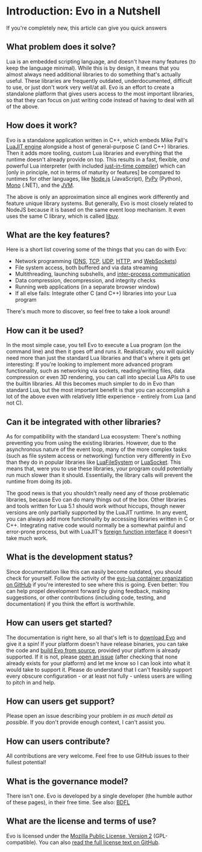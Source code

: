 # Introduction: Evo in a Nutshell

If you're completely new, this article can give you quick answers

## What problem does it solve?

Lua is an embedded scripting language, and doesn't have many features (to keep the language minimal). While this is by design, it means that you almost always need additional libraries to do something that's actually useful. These libraries are frequently outdated, underdocumented, difficult to use, or just don't work very well/at all. Evo is an effort to create a standalone platform that gives users access to the most important libraries, so that they can focus on just writing code instead of having to deal with all of the above.

## How does it work?

Evo is a standalone application written in C++, which embeds Mike Pall's [LuaJIT engine](http://luajit.org/) alongside a host of general-purpose C (and C++) libraries. Then it adds more tooling, custom Lua libraries and everything that the runtime doesn't already provide on top. This results in a fast, flexible, *and* powerful Lua interpreter (with included [just-in-time compiler](https://en.wikipedia.org/wiki/Just-in-time_compilation)) which can [only in principle, not in terms of maturity or features] be compared to runtimes for other languages, like [Node.js](https://en.wikipedia.org/wiki/Node.js) (JavaScript), [PyPy](https://en.wikipedia.org/wiki/PyPy) (Python), [Mono](https://en.wikipedia.org/wiki/Mono_(software)) (.NET), and the [JVM](https://en.wikipedia.org/wiki/Java_virtual_machine).

The above is only an approximation since all engines work differently and feature unique library systems. But generally, Evo is most closely related to NodeJS because it is based on the same event loop mechanism. It even uses the same C library, which is called [libuv](http://docs.libuv.org/en/v1.x/design.html).

## What are the key features?

Here is a short list covering some of the things that you can do with Evo:

* Network programming ([DNS](https://en.wikipedia.org/wiki/Domain_Name_System), [TCP](https://en.wikipedia.org/wiki/Transmission_Control_Protocol), [UDP](https://en.wikipedia.org/wiki/User_Datagram_Protocol), [HTTP](https://en.wikipedia.org/wiki/Hypertext_Transfer_Protocol), and [WebSockets](https://en.wikipedia.org/wiki/WebSocket))
* File system access, both buffered and via data streaming
* Multithreading, launching subshells, and [inter-process communication](https://en.wikipedia.org/wiki/Inter-process_communication)
* Data compression, decompression, and integrity checks
* Running web applications (in a separate browser window)
* If all else fails: Integrate other C (and C++) libraries into your Lua program

There's much more to discover, so feel free to take a look around!

## How can it be used?

In the most simple case, you tell Evo to execute a Lua program (on the command line) and then it goes off and runs it. Realistically, you will quickly need more than just the standard Lua libraries and that's where it gets get interesting: If you're looking to implement more advanced program functionality, such as networking via sockets, reading/writing files, data compression or even 3D rendering, you can call into special Lua APIs to use the builtin libraries. All this becomes much simpler to do in Evo than standard Lua, but the most important benefit is that you can accomplish a lot of the above even with relatively little experience - entirely from Lua (and not C).

## Can it be integrated with other libraries?

As for compatibility with the standard Lua ecosystem: There's nothing preventing you from using the existing libraries. However, due to the asynchronous nature of the event loop, many of the more complex tasks (such as file system access or networking) function very differently in Evo than they do in popular libraries like [LuaFileSystem](https://lunarmodules.github.io/luafilesystem/) or [LuaSocket](https://lunarmodules.github.io/luasocket/). This means that, were you to use these libraries, your program could potentially run much slower than it should. Essentially, the library calls will prevent the runtime from doing its job.

The good news is that you shouldn't really need any of those problematic libraries, because Evo can do many things out of the box. Other libraries and tools written for Lua 5.1 should work without hiccups, though newer versions are only partially supported by the LuaJIT runtime. In any event, you can always add more functionality by accessing libraries written in C or C++. Integrating native code would normally be a somewhat painful and error-prone process, but with LuaJIT's [foreign function interface](http://luajit.org/ext_ffi.html) it doesn't take much work.

## What is the development status?

Since documentation like this can easily become outdated, you should check for yourself. Follow the activity of the [evo-lua container organization on GitHub](https://github.com/evo-lua) if you're interested to see where this is going. Even better: You can help propel development forward by giving feedback, making suggestions, or other contributions (including code, testing, and documentation) if you think the effort is worthwhile.

## How can users get started?

The documentation is right here, so all that's left is to [download Evo](https://github.com/evo-lua/evo-runtime/releases) and give it a spin! If your platform doesn't have release binaries, you can take the code and [build Evo from source](/docs/how-to-guides/building-from-source), provided your platform is already supported. If it is not, please [open an issue](https://github.com/evo-lua/evo-runtime/issues/new) (after checking that none already exists for your platform) and let me know so I can look into what it would take to support it. Please do understand that I can't feasibly support every obscure configuration - or at least not fully - unless users are willing to pitch in and help.

## How can users get support?

Please open an issue describing your problem *in as much detail as possible*. If you don't provide enough context, I can't assist you.

## How can users contribute?

All contributions are very welcome. Feel free to use GitHub issues to their fullest potential!

## What is the governance model?

There isn't one. Evo is developed by a single developer (the humble author of these pages), in their free time. See also: [BDFL](https://en.wikipedia.org/wiki/Benevolent_dictator_for_life)

## What are the license and terms of use?

Evo is licensed under the [Mozilla Public License, Version 2](https://www.mozilla.org/en-US/MPL/2.0/FAQ/) (GPL-compatible). You can also [read the full license text on GitHub](https://github.com/evo-lua/evo-runtime/blob/main/LICENSE).
